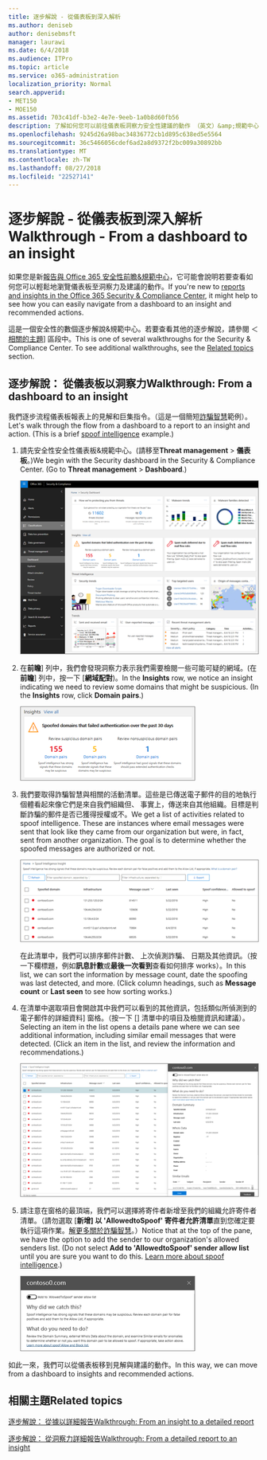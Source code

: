```yaml
---
title: 逐步解說 - 從儀表板到深入解析
ms.author: deniseb
author: denisebmsft
manager: laurawi
ms.date: 6/4/2018
ms.audience: ITPro
ms.topic: article
ms.service: o365-administration
localization_priority: Normal
search.appverid:
- MET150
- MOE150
ms.assetid: 703c41df-b3e2-4e7e-9eeb-1a0b8d60fb56
description: 了解如何您可以前往儀表板洞察力安全性建議的動作 （英文）&amp;規範中心。
ms.openlocfilehash: 9245d26a98bac34836772cb1d895c638ed5e5564
ms.sourcegitcommit: 36c5466056cdef6ad2a8d9372f2bc009a30892bb
ms.translationtype: MT
ms.contentlocale: zh-TW
ms.lasthandoff: 08/27/2018
ms.locfileid: "22527141"
---
```

# <a name="walkthrough---from-a-dashboard-to-an-insight"></a><span data-ttu-id="80320-103">逐步解說 - 從儀表板到深入解析</span><span class="sxs-lookup"><span data-stu-id="80320-103">Walkthrough - From a dashboard to an insight</span></span>

<span data-ttu-id="80320-104">如果您是新[報告與 Office 365 安全性前瞻&amp;規範中心](reports-and-insights-in-security-and-compliance.md)，它可能會說明若要查看如何您可以輕鬆地瀏覽儀表板至洞察力及建議的動作。</span><span class="sxs-lookup"><span data-stu-id="80320-104">If you're new to [reports and insights in the Office 365 Security &amp; Compliance Center](reports-and-insights-in-security-and-compliance.md), it might help to see how you can easily navigate from a dashboard to an insight and recommended actions.</span></span> 
  
<span data-ttu-id="80320-p101">這是一個安全性的數個逐步解說&amp;規範中心。若要查看其他的逐步解說，請參閱 ＜[相關的主題](#related-topics)] 區段中。</span><span class="sxs-lookup"><span data-stu-id="80320-p101">This is one of several walkthroughs for the Security &amp; Compliance Center. To see additional walkthroughs, see the [Related topics](#related-topics) section.</span></span> 
  
## <a name="walkthrough-from-a-dashboard-to-an-insight"></a><span data-ttu-id="80320-107">逐步解說： 從儀表板以洞察力</span><span class="sxs-lookup"><span data-stu-id="80320-107">Walkthrough: From a dashboard to an insight</span></span>

<span data-ttu-id="80320-p102">我們逐步流程儀表板報表上的見解和巨集指令。（這是一個簡短[詐騙智慧](learn-about-spoof-intelligence.md)範例）。</span><span class="sxs-lookup"><span data-stu-id="80320-p102">Let's walk through the flow from a dashboard to a report to an insight and action. (This is a brief [spoof intelligence](learn-about-spoof-intelligence.md) example.)</span></span> 
  
1. <span data-ttu-id="80320-p103">請先安全性安全性儀表板&amp;規範中心。(請移至**Threat management** \> **儀表板**。)</span><span class="sxs-lookup"><span data-stu-id="80320-p103">We begin with the Security dashboard in the Security &amp; Compliance Center. (Go to **Threat management** \> **Dashboard**.)</span></span>
    
    ![安全性&amp;規範中心選擇 Threat management\>儀表板](media/05a38660-eb13-4960-a266-11809c453d95.png)
  
2. <span data-ttu-id="80320-p104">在**前瞻**] 列中，我們會發現洞察力表示我們需要檢閱一些可能可疑的網域。(在**前瞻**] 列中，按一下 [**網域配對**)。</span><span class="sxs-lookup"><span data-stu-id="80320-p104">In the **Insights** row, we notice an insight indicating we need to review some domains that might be suspicious. (In the **Insights** row, click **Domain pairs**.)</span></span>
    
    ![前瞻列提及潛在詐騙的考量](media/dd1d0cb3-3201-45d7-b41d-18a0944fe85d.png)
  
3. <span data-ttu-id="80320-p105">我們要取得詐騙智慧與相關的活動清單。這些是已傳送電子郵件的目的地執行個體看起來像它們是來自我們組織但、 事實上，傳送來自其他組織。目標是判斷詐騙的郵件是否已獲得授權或不。</span><span class="sxs-lookup"><span data-stu-id="80320-p105">We get a list of activities related to spoof intelligence. These are instances where email messages were sent that look like they came from our organization but were, in fact, sent from another organization. The goal is to determine whether the spoofed messages are authorized or not.</span></span>
    
    ![詐騙智慧前瞻](media/a2e2b4fd-0c1e-499f-8401-cf3089da82fa.png)
  
    <span data-ttu-id="80320-p106">在此清單中，我們可以排序郵件計數、 上次偵測詐騙、 日期及其他資訊。（按一下欄標題，例如**訊息計數**或**最後一次看到**查看如何排序 works）。</span><span class="sxs-lookup"><span data-stu-id="80320-p106">In this list, we can sort the information by message count, date the spoofing was last detected, and more. (Click column headings, such as **Message count** or **Last seen** to see how sorting works.)</span></span> 
    
4. <span data-ttu-id="80320-p107">在清單中選取項目會開啟其中我們可以看到的其他資訊，包括類似所偵測到的電子郵件的詳細資料] 窗格。（按一下 [] 清單中的項目及檢閱資訊和建議）。</span><span class="sxs-lookup"><span data-stu-id="80320-p107">Selecting an item in the list opens a details pane where we can see additional information, including similar email messages that were detected. (Click an item in the list, and review the information and recommendations.)</span></span>
    
    ![選取項目會開啟詳細資料窗格](media/7ad1faa5-6ca2-474e-a609-eb275e0a8e59.png)
  
5. <span data-ttu-id="80320-p108">請注意在窗格的最頂端，我們可以選擇將寄件者新增至我們的組織允許寄件者清單。（請勿選取 [**新增] 以 'AllowedtoSpoof' 寄件者允許清單**直到您確定要執行這項作業。[解更多關於詐騙智慧](learn-about-spoof-intelligence.md)。）</span><span class="sxs-lookup"><span data-stu-id="80320-p108">Notice that at the top of the pane, we have the option to add the sender to our organization's allowed senders list. (Do not select **Add to 'AllowedtoSpoof' sender allow list** until you are sure you want to do this. [Learn more about spoof intelligence](learn-about-spoof-intelligence.md).)</span></span>
    
    ![您可以授權寄件者](media/caf0c20a-6047-486d-8060-5a229a3de49f.png)
  
<span data-ttu-id="80320-129">如此一來，我們可以從儀表板移到見解與建議的動作。</span><span class="sxs-lookup"><span data-stu-id="80320-129">In this way, we can move from a dashboard to insights and recommended actions.</span></span>
  
## <a name="related-topics"></a><span data-ttu-id="80320-130">相關主題</span><span class="sxs-lookup"><span data-stu-id="80320-130">Related topics</span></span>

[<span data-ttu-id="80320-131">逐步解說： 從據以詳細報告</span><span class="sxs-lookup"><span data-stu-id="80320-131">Walkthrough: From an insight to a detailed report</span></span>](from-an-insight-to-a-detailed-report.md)
  
[<span data-ttu-id="80320-132">逐步解說： 從洞察力詳細報告</span><span class="sxs-lookup"><span data-stu-id="80320-132">Walkthrough: From a detailed report to an insight</span></span>](from-a-detailed-report-to-an-insight.md)
  

